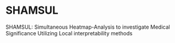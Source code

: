 # SHAMSUL
SHAMSUL: Simultaneous Heatmap-Analysis to investigate Medical Significance Utilizing Local interpretability methods
